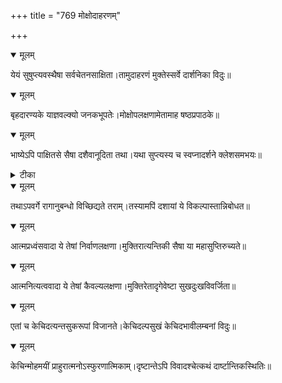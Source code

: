 +++
title = "769 मोक्षोदाहरणम्"

+++


<details open><summary>मूलम्</summary>

येयं सुषुप्त्यवस्थैषा सर्वचेतनसाक्षिता।तामुदाहरणं मुक्तेस्सर्वे दार्शनिका विदुः॥
</details>



<details open><summary>मूलम्</summary>

बृहदारण्यके याज्ञवल्क्यो जनकभूपतेः।मोक्षोपलक्षणामेतामाह षष्ठप्रपाठके॥
</details>



<details open><summary>मूलम्</summary>

भाष्येऽपि पाक्षितसे सैषा दशैवानूदिता तथा।यथा सुप्त्यस्य च स्वप्नादर्शने क्लेशसमभयः॥
</details>



<details><summary>टीका</summary>

न्या. भा.[4-1-63]
</details>



<details open><summary>मूलम्</summary>

तथाऽपवर्गे रागानुबन्धो विच्छिद्यते तराम्।तस्यामपिं दशायां ये विकल्पास्तान्निबोधत॥
</details>



<details open><summary>मूलम्</summary>

आत्मप्रध्वंसवादा ये तेषां निर्वाणलक्षणा।मुक्तिरात्यन्तिकी सैषा या महासुप्तिरुच्यते॥
</details>



<details open><summary>मूलम्</summary>

आत्मनित्यत्ववादा ये तेषां कैवल्यलक्षणा।मुक्तिरेतादृगेवेष्टा सुखदुःखविवर्जिता॥
</details>



<details open><summary>मूलम्</summary>

एतां च केचिदत्यन्तसुकरूपां विजानते।केचिदल्पसुखं केचिदभावीलम्बनां विदुः॥
</details>



<details open><summary>मूलम्</summary>

केचिन्मोहमयीं प्राहुरात्मनोऽस्फुरणात्मिकाम्।दृष्टान्तेऽपि विवादश्चेत्कथं दार्ष्टान्तिकस्थितिः॥
</details>

